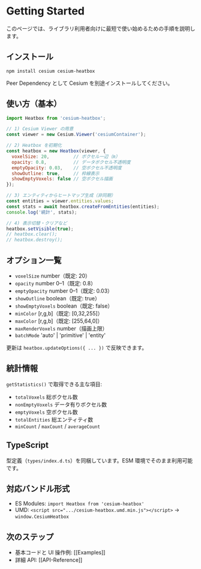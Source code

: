 # Getting Started

このページでは、ライブラリ利用者向けに最短で使い始めるための手順を説明します。

## インストール
```
npm install cesium cesium-heatbox
```

Peer Dependency として Cesium を別途インストールしてください。

## 使い方（基本）
```javascript
import Heatbox from 'cesium-heatbox';

// 1) Cesium Viewer の用意
const viewer = new Cesium.Viewer('cesiumContainer');

// 2) Heatbox を初期化
const heatbox = new Heatbox(viewer, {
  voxelSize: 20,         // ボクセル一辺（m）
  opacity: 0.8,          // データボクセル不透明度
  emptyOpacity: 0.03,    // 空ボクセル不透明度
  showOutline: true,     // 枠線表示
  showEmptyVoxels: false // 空ボクセル描画
});

// 3) エンティティからヒートマップ生成（非同期）
const entities = viewer.entities.values;
const stats = await heatbox.createFromEntities(entities);
console.log('統計', stats);

// 4) 表示切替・クリアなど
heatbox.setVisible(true);
// heatbox.clear();
// heatbox.destroy();
```

## オプション一覧
- `voxelSize` number（既定: 20）
- `opacity` number 0–1（既定: 0.8）
- `emptyOpacity` number 0–1（既定: 0.03）
- `showOutline` boolean（既定: true）
- `showEmptyVoxels` boolean（既定: false）
- `minColor` [r,g,b]（既定: [0,32,255]）
- `maxColor` [r,g,b]（既定: [255,64,0]）
- `maxRenderVoxels` number（描画上限）
- `batchMode` 'auto' | 'primitive' | 'entity'

更新は `heatbox.updateOptions({ ... })` で反映できます。

## 統計情報
`getStatistics()` で取得できる主な項目:
- `totalVoxels` 総ボクセル数
- `nonEmptyVoxels` データ有りボクセル数
- `emptyVoxels` 空ボクセル数
- `totalEntities` 総エンティティ数
- `minCount` / `maxCount` / `averageCount`

## TypeScript
型定義（`types/index.d.ts`）を同梱しています。ESM 環境でそのまま利用可能です。

## 対応バンドル形式
- ES Modules: `import Heatbox from 'cesium-heatbox'`
- UMD: `<script src=".../cesium-heatbox.umd.min.js"></script>` → `window.CesiumHeatbox`

## 次のステップ
- 基本コードと UI 操作例: [[Examples]]
- 詳細 API: [[API-Reference]]
